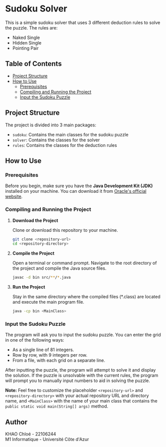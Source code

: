 # Sudoku Solver

This is a simple sudoku solver that uses 3 different deduction rules to solve the puzzle. The rules are:
- Naked Single
- Hidden Single
- Pointing Pair

## Table of Contents
- [Project Structure](#project-structure)
- [How to Use](#how-to-use)
   - [Prerequisites](#prerequisites)
   - [Compiling and Running the Project](#compiling-and-running-the-project)
   - [Input the Sudoku Puzzle](#input-the-sudoku-puzzle)

## Project Structure

The project is divided into 3 main packages:
- `sudoku`: Contains the main classes for the sudoku puzzle
- `solver`: Contains the classes for the solver
- `rules`: Contains the classes for the deduction rules

## How to Use

### Prerequisites

Before you begin, make sure you have the **Java Development Kit (JDK)** installed on your machine. You can download it from [Oracle's official website](https://www.oracle.com/java/technologies/javase-jdk15-downloads.html).

### Compiling and Running the Project

1. **Download the Project**

   Clone or download this repository to your machine.

   ```sh
   git clone <repository-url>
   cd <repository-directory>
    ```
2. **Compile the Project**

   Open a terminal or command prompt. Navigate to the root directory of the project and compile the Java source files.

   ```sh
   javac -d bin src/**/*.java
   ```
   
3. **Run the Project**

   Stay in the same directory where the compiled files (*.class) are located and execute the main program file.

   ```sh
   java -cp bin <MainClass>
    ```
   
### Input the Sudoku Puzzle

The program will ask you to input the sudoku puzzle. You can enter the grid in one of the following ways:  
- As a single line of 81 integers.
- Row by row, with 9 integers per row.
- From a file, with each grid on a separate line.

After inputting the puzzle, the program will attempt to solve it and display the solution. If the puzzle is 
unsolvable with the current rules, the program will prompt you to manually input numbers to aid in solving the puzzle.

**Note:**
Feel free to customize the placeholder `<repository-url>` and `<repository-directory>` with your actual repository URL 
and directory name, and `<MainClass>` with the name of your main class that contains the `public static void main(String[] args)` method.

## Author
KHAO Chloé - 22106244     
M1 Informatique - Université Côte d'Azur
